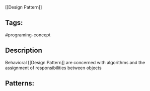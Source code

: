 [[Design Pattern]]

## Tags:
#programing-concept 

## Description
Behavioral [[Design Pattern]] are concerned with algorithms and the assignment of responsibilities between objects

## Patterns: